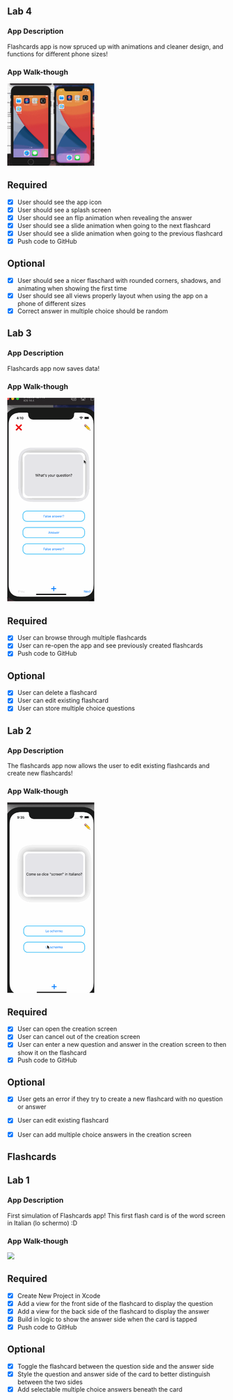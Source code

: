 ## Lab 4

### App Description
Flashcards app is now spruced up with animations and cleaner design, and functions for different phone sizes!

### App Walk-though

<img src="https://github.com/cake7914/Flashcards/blob/main/CodepathIOSLab4.gif" width=200><br>

## Required
- [x] User should see the app icon 
- [x] User should see a splash screen
- [x] User should see an flip animation when revealing the answer
- [x] User should see a slide animation when going to the next flashcard
- [x] User should see a slide animation when going to the previous flashcard
- [x] Push code to GitHub
## Optional
- [x] User should see a nicer flaschard with rounded corners, shadows, and animating when showing the first time
- [x] User should see all views properly layout when using the app on a phone of different sizes
- [x] Correct answer in multiple choice should be random

## Lab 3

### App Description
Flashcards app now saves data!

### App Walk-though

<img src="https://github.com/cake7914/Flashcards/blob/main/CodepathIOSLab3.gif" width=200><br>

## Required
- [x] User can browse through multiple flashcards
- [x] User can re-open the app and see previously created flashcards
- [x] Push code to GitHub
## Optional
- [x] User can delete a flashcard
- [x] User can edit existing flashcard
- [x] User can store multiple choice questions

## Lab 2

### App Description
The flashcards app now allows the user to edit existing flashcards and create new flashcards!

### App Walk-though

<img src="https://github.com/cake7914/Flashcards/raw/main/CodepathIOSLab2.gif" width=200><br>

## Required
- [x] User can open the creation screen
- [x] User can cancel out of the creation screen
- [x] User can enter a new question and answer in the creation screen to then show it on the flashcard
- [x] Push code to GitHub
## Optional
- [x] User gets an error if they try to create a new flashcard with no question or answer
- [x] User can edit existing flashcard
- [x] User can add multiple choice answers in the creation screen



## Flashcards

## Lab 1

### App Description

First simulation of Flashcards app! This first flash card is of the word screen in Italian (lo schermo) :D

### App Walk-though


<img src="https://i.imgur.com/WMMBVgP.gif" width=200><br>


## Required
- [x] Create New Project in Xcode
- [x] Add a view for the front side of the flashcard to display the question
- [x] Add a view for the back side of the flashcard to display the answer
- [x] Build in logic to show the answer side when the card is tapped
- [x] Push code to GitHub
## Optional
- [x] Toggle the flashcard between the question side and the answer side
- [x] Style the question and answer side of the card to better distinguish between the two sides
- [x] Add selectable multiple choice answers beneath the card
